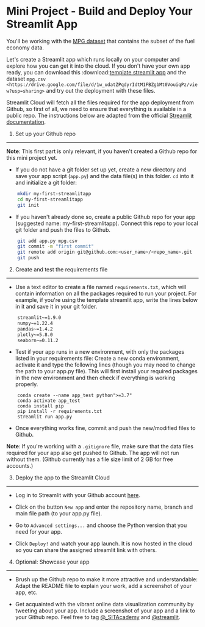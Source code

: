 Mini Project - Build and Deploy Your Streamlit App
========================

You'll be working with the [MPG dataset](https://ggplot2.tidyverse.org/reference/mpg.html) that contains the subset of the fuel economy data. 

Let's create a Streamlit app which runs locally on your computer and explore how you can get it into the cloud.
If you don't have your own app ready, you can download this :download:[template streamlit app](https://github.com/ekaterinabutyugina/my_app/blob/master/app.py) and the dataset `mpg.csv <https://drive.google.com/file/d/1w_udatZPqdyrIdtM1FBZgbMt0VouiqPz/view?usp=sharing>` and try out the deployment with these files.

Streamlit Cloud will fetch all the files required for the app deployment from Github, so first of all, we need to ensure that everything is available in a public repo.
The instructions below are adapted from the official [Streamlit documentation](https://docs.streamlit.io/streamlit-cloud/get-started/deploy-an-app).

1) Set up your Github repo
-----------------------------

**Note**: This first part is only relevant, if you haven't created a Github repo for this mini project yet.

- If you do not have a git folder set up yet, create a new directory and save your app script (``app.py``) and the data file(s) in this folder. ``cd`` into it and initialize a git folder:

```bash
    mkdir my-first-streamlitapp
    cd my-first-streamlitapp
    git init
```

- If you haven't already done so, create a public Github repo for your app (suggested name: my-first-streamlitapp). Connect this repo to your local git folder and push the files to Github.

```bash
    git add app.py mpg.csv
    git commit -m "first commit"
    git remote add origin git@github.com:<user_name>/<repo_name>.git
    git push
```

2) Create and test the requirements file
-----------------------------

- Use a text editor to create a file named `requirements.txt`, which will contain information on all the packages required to run your project. For example, if you're using the template streamlit app, write the lines below in it and save it in your git folder.

```bash
    streamlit~=1.9.0
    numpy~=1.22.4
    pandas~=1.4.2
    plotly~=5.8.0
    seaborn~=0.11.2
```

- Test if your app runs in a new environment, with only the packages listed in your requirements file: Create a new conda environment, activate it and type the following lines (though you may need to change the path to your app.py file). This will first install your required packages in the new environment and then check if everything is working properly.

```
    conda create --name app_test python">=3.7"
    conda activate app_test
    conda install pip
    pip install -r requirements.txt
    streamlit run app.py
```

- Once everything works fine, commit and push the new/modified files to Github.

**Note**: If you're working with a `.gitignore` file, make sure that the data files required for your app also get pushed to Github.
The app will not run without them. (Github currently has a file size limit of 2 GB for free accounts.)


3) Deploy the app to the Streamlit Cloud
-----------------------------

- Log in to Streamlit with your Github account [here](https://share.streamlit.io/).

- Click on the button ``New app`` and enter the repository name, branch and main file path (to your app.py file).

- Go to ``Advanced settings...`` and choose the Python version that you need for your app.

- Click ``Deploy!`` and watch your app launch. It is now hosted in the cloud so you can share the assigned streamlit link with others.


4) Optional: Showcase your app
-----------------------------

- Brush up the Github repo to make it more attractive and understandable: Adapt the README file to explain your work, add a screenshot of your app, etc.

- Get acquainted with the vibrant online data visualization community by tweeting about your app. Include a screenshot of your app and a link to your Github repo. Feel free to tag [@_SITAcademy](https://twitter.com/_SITAcademy) and [@streamlit](https://twitter.com/streamlit?lang=en).
